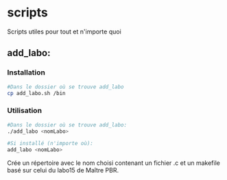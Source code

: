 # scripts
Scripts utiles pour tout et n'importe quoi

## add_labo:
### Installation
```bash
#Dans le dossier où se trouve add_labo
cp add_labo.sh /bin
```

### Utilisation
```bash
#Dans le dossier où se trouve add_labo:
./add_labo <nomLabo>

#Si installé (n'importe où):
add_labo <nomLabo>
```
Crée un répertoire avec le nom choisi contenant un fichier <nomLabo>.c et un makefile basé sur celui du labo15 de Maître PBR.
